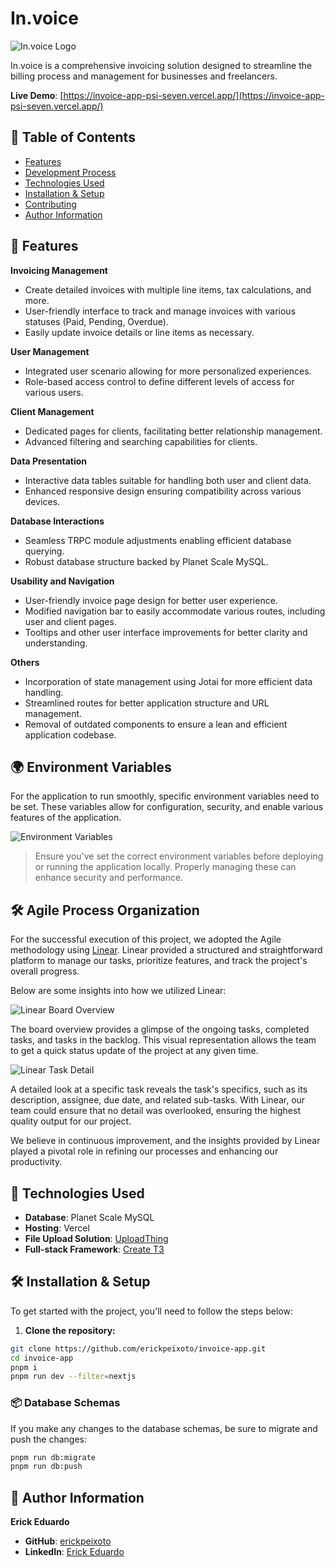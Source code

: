 # In.voice

![In.voice Logo](https://utfs.io/f/feb5941e-c5b0-43de-b186-e2a85f46c350-6lnpx8.00.31.png)

In.voice is a comprehensive invoicing solution designed to streamline the billing process and management for businesses and freelancers.

**Live Demo**: [https://invoice-app-psi-seven.vercel.app/](https://invoice-app-psi-seven.vercel.app/)

## 📝 Table of Contents

- [Features](#-features)
- [Development Process](#-development-process)
- [Technologies Used](#-technologies-used)
- [Installation & Setup](#-installation--setup)
- [Contributing](#-contributing)
- [Author Information](#-author-information)

## 🚀 Features

**Invoicing Management**

- Create detailed invoices with multiple line items, tax calculations, and more.
- User-friendly interface to track and manage invoices with various statuses (Paid, Pending, Overdue).
- Easily update invoice details or line items as necessary.

**User Management**

- Integrated user scenario allowing for more personalized experiences.
- Role-based access control to define different levels of access for various users.

**Client Management**

- Dedicated pages for clients, facilitating better relationship management.
- Advanced filtering and searching capabilities for clients.

**Data Presentation**

- Interactive data tables suitable for handling both user and client data.
- Enhanced responsive design ensuring compatibility across various devices.

**Database Interactions**

- Seamless TRPC module adjustments enabling efficient database querying.
- Robust database structure backed by Planet Scale MySQL.

**Usability and Navigation**

- User-friendly invoice page design for better user experience.
- Modified navigation bar to easily accommodate various routes, including user and client pages.
- Tooltips and other user interface improvements for better clarity and understanding.

**Others**

- Incorporation of state management using Jotai for more efficient data handling.
- Streamlined routes for better application structure and URL management.
- Removal of outdated components to ensure a lean and efficient application codebase.

## 🌍 Environment Variables

For the application to run smoothly, specific environment variables need to be set. These variables allow for configuration, security, and enable various features of the application.

![Environment Variables](https://utfs.io/f/f0643ecd-e276-4652-98b8-7d9b11d69b3c-6lnpxu.39.12.png)

> Ensure you've set the correct environment variables before deploying or running the application locally. Properly managing these can enhance security and performance.

## 🛠 Agile Process Organization

For the successful execution of this project, we adopted the Agile methodology using [Linear](https://linear.app/). Linear provided a structured and straightforward platform to manage our tasks, prioritize features, and track the project's overall progress.

Below are some insights into how we utilized Linear:

![Linear Board Overview](https://utfs.io/f/57565212-7681-42e8-a7b2-b347dfd420f9-6lnpxu.35.28.png)

The board overview provides a glimpse of the ongoing tasks, completed tasks, and tasks in the backlog. This visual representation allows the team to get a quick status update of the project at any given time.

![Linear Task Detail](https://utfs.io/f/bcc300df-15b4-4de9-9afc-56c5a739e160-6lnpxu.34.56.png)

A detailed look at a specific task reveals the task's specifics, such as its description, assignee, due date, and related sub-tasks. With Linear, our team could ensure that no detail was overlooked, ensuring the highest quality output for our project.

We believe in continuous improvement, and the insights provided by Linear played a pivotal role in refining our processes and enhancing our productivity.

## 🔧 Technologies Used

- **Database**: Planet Scale MySQL
- **Hosting**: Vercel
- **File Upload Solution**: [UploadThing](https://uploadthing.com/)
- **Full-stack Framework**: [Create T3](https://create.t3.gg/)

## 🛠 Installation & Setup

To get started with the project, you'll need to follow the steps below:

1. **Clone the repository:**

```bash
git clone https://github.com/erickpeixoto/invoice-app.git
cd invoice-app
pnpm i
pnpm run dev --filter=nextjs


```

### 📦 Database Schemas

If you make any changes to the database schemas, be sure to migrate and push the changes:

```bash
pnpm run db:migrate
pnpm run db:push
```

## 👤 Author Information

**Erick Eduardo**

- **GitHub**: [erickpeixoto](https://github.com/erickpeixoto)
- **LinkedIn**: [Erick Eduardo](https://www.linkedin.com/in/erickpeixoto/)
